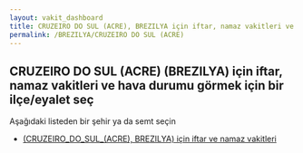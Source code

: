 ```yaml
---
layout: vakit_dashboard
title: CRUZEIRO DO SUL (ACRE), BREZILYA için iftar, namaz vakitleri ve hava durumu - ilçe/eyalet seç
permalink: /BREZILYA/CRUZEIRO DO SUL (ACRE)
---
```


## CRUZEIRO DO SUL (ACRE) (BREZILYA) için iftar, namaz vakitleri ve hava durumu  görmek için bir ilçe/eyalet seç

Aşağıdaki listeden bir şehir ya da semt seçin

* [ (CRUZEIRO_DO_SUL_(ACRE), BREZILYA) için iftar ve namaz vakitleri](/BREZILYA/CRUZEIRO_DO_SUL_(ACRE)/)

<script type="text/javascript">
  var GLOBAL_COUNTRY = 'BREZILYA';
  var GLOBAL_CITY = 'CRUZEIRO DO SUL (ACRE)';
  var GLOBAL_STATE = 'CRUZEIRO DO SUL (ACRE)';
</script>

